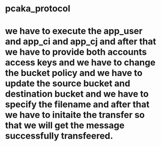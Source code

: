 # pcaka_protocol
# we have to execute the app_user and app_ci and app_cj and after that we have to provide both accounts access keys and we have to change the bucket policy and we have to update the source bucket and destination bucket and we have to specify the filename and after that we have to initaite the transfer so that we will get the message successfully transfeered.
